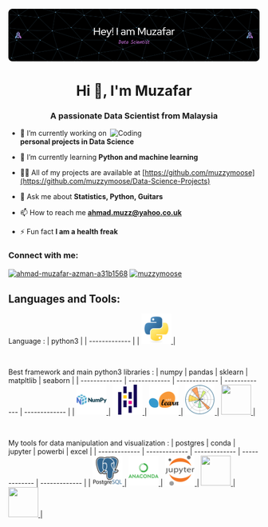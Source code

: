 ![Header](https://github.com/muzzymoose/muzzymoose/blob/main/github-header-image%20(1).png)
<h1 align="center">Hi 👋, I'm Muzafar</h1>
<h3 align="center">A passionate Data Scientist from Malaysia</h3>
<img align="right" alt="Coding" width="300" src="https://chools.in/wp-content/uploads/data-science-2-1.gif">

- 🔭 I’m currently working on **personal projects in Data Science**

- 🌱 I’m currently learning **Python and machine learning**

- 👨‍💻 All of my projects are available at [https://github.com/muzzymoose](https://github.com/muzzymoose/Data-Science-Projects)

- 💬 Ask me about **Statistics, Python, Guitars**

- 📫 How to reach me **ahmad.muzz@yahoo.co.uk**

- ⚡ Fun fact **I am a health freak**

<h3 align="left">Connect with me:</h3>
<p align="left">
<a href="https://linkedin.com/in/ahmad-muzafar-azman-a31b1568" target="blank"><img align="center" src="https://raw.githubusercontent.com/rahuldkjain/github-profile-readme-generator/master/src/images/icons/Social/linked-in-alt.svg" alt="ahmad-muzafar-azman-a31b1568" height="30" width="40" /></a>
<a href="https://instagram.com/muzzymoose" target="blank"><img align="center" src="https://raw.githubusercontent.com/rahuldkjain/github-profile-readme-generator/master/src/images/icons/Social/instagram.svg" alt="muzzymoose" height="30" width="40" /></a>
</p>

<h2 align="left">Languages and Tools:</h2>
<p align="left"> 

Language :
| python3  | 
| ------------- |
|  <a href="https://www.python.org" target="_blank" rel="noreferrer"> <img src="https://raw.githubusercontent.com/devicons/devicon/master/icons/python/python-original.svg" alt="python" width="60" height="60"/> </a>  | 

<br>

 Best framework and main python3 libraries :
| numpy  | pandas | sklearn | matpltlib  | seaborn  |
| ------------- | ------------- | ------------- | ------------- | ------------- |
| <a href="https://numpy.org/"> <img src="https://github.com/devicons/devicon/blob/master/icons/numpy/numpy-original-wordmark.svg" width="60" height="60"/> </a>  | <a href="https://pandas.pydata.org/" target="_blank" rel="noreferrer"> <img src="https://raw.githubusercontent.com/devicons/devicon/2ae2a900d2f041da66e950e4d48052658d850630/icons/pandas/pandas-original.svg" alt="pandas" width="60" height="60"/> </a>  | <a href="https://scikit-learn.org/stable/" target="_blank" rel="noreferrer"> <img src="https://github.com/devicons/devicon/blob/master/icons/scikitlearn/scikitlearn-original.svg" alt="python" width="60" height="60"/> </a> | <a href="https://matplotlib.org/" target="_blank" rel="noreferrer"> <img src="https://github.com/devicons/devicon/blob/master/icons/matplotlib/matplotlib-original.svg" width="60" height="60"/> </a>  | <a href="https://seaborn.pydata.org/" target="_blank" rel="noreferrer"> <img src="https://seaborn.pydata.org/_images/logo-mark-lightbg.svg" width="60" height="60"/> </a>  |

<br>

 My tools for data manipulation and visualization :
| postgres  | conda | jupyter | powerbi  | excel  |
| ------------- | ------------- | ------------- | ------------- | ------------- |
| <a href="https://www.postgresql.org" target="_blank" rel="noreferrer"> <img src="https://raw.githubusercontent.com/devicons/devicon/master/icons/postgresql/postgresql-original-wordmark.svg" alt="postgresql" width="60" height="60"/> </a>   | <a href="https://www.anaconda.com/" target="_blank" rel="noreferrer"> <img src="https://github.com/devicons/devicon/blob/master/icons/anaconda/anaconda-original-wordmark.svg" width="60" height="60"/> </a>  | <a href="https://jupyter.org/" target="_blank" rel="noreferrer"> <img src="https://github.com/devicons/devicon/blob/master/icons/jupyter/jupyter-original-wordmark.svg" width="60" height="60"/> </a> | <a href="https://app.powerbi.com/" target="_blank" rel="noreferrer"> <img src="https://upload.wikimedia.org/wikipedia/commons/c/cf/New_Power_BI_Logo.svg" width="60" height="60"/> </a>  | <a href="https://www.microsoft.com/en-my/microsoft-365/excel"> <img src="https://upload.wikimedia.org/wikipedia/commons/3/34/Microsoft_Office_Excel_%282019%E2%80%93present%29.svg" width="60" height="60"/> </a>  |
   
  
  </p>
